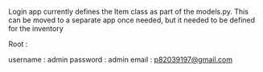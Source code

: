 Login app currently defines the Item class as part of the models.py. This can be moved to a separate app once needed, but it needed to be defined for the inventory



Root : 

username : admin
password : admin 
email : p82039197@gmail.com
